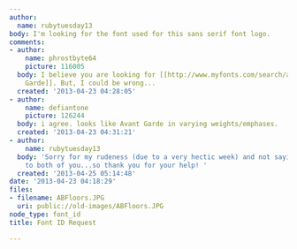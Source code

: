 ```yaml
---
author:
  name: rubytuesday13
body: I'm looking for the font used for this sans serif font logo.
comments:
- author:
    name: phrostbyte64
    picture: 116005
  body: I believe you are looking for [[http://www.myfonts.com/search/avant+garde/fonts/|Avante
    Garde]]. But, I could be wrong...
  created: '2013-04-23 04:28:05'
- author:
    name: defiantone
    picture: 126244
  body: i agree. looks like Avant Garde in varying weights/emphases.
  created: '2013-04-23 04:31:21'
- author:
    name: rubytuesday13
  body: 'Sorry for my rudeness (due to a very hectic week) and not saying thank you
    to both of you...so thank you for your help! '
  created: '2013-04-25 05:14:48'
date: '2013-04-23 04:18:29'
files:
- filename: ABFloors.JPG
  uri: public://old-images/ABFloors.JPG
node_type: font_id
title: Font ID Request

---
```

